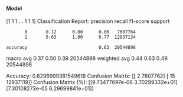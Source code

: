 #### Model
[1 1 1 ... 1 1 1]
Classification Report:
              precision    recall  f1-score   support

           0       0.12      0.00      0.00   7607764
           1       0.63      1.00      0.77  12937134

    accuracy                           0.63  20544898
   macro avg       0.37      0.50      0.39  20544898
weighted avg       0.44      0.63      0.49  20544898

Accuracy: 0.6296999381549618
Confusion Matrix:
[[       2  7607762]
 [      15 12937119]]
Confusion Matrix (%):
[[9.73477697e-06 3.70299332e+01]
 [7.30108273e-05 6.29699841e+01]]
